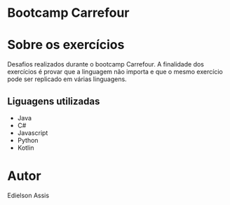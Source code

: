 # Bootcamp Carrefour

# Sobre os exercícios

Desafios realizados durante o bootcamp Carrefour. A finalidade dos exercícios é provar que a linguagem não importa e que o mesmo exercício pode ser replicado em várias linguagens.

## Liguagens utilizadas

- Java
- C#
- Javascript
- Python
- Kotlin

# Autor

Edielson Assis
